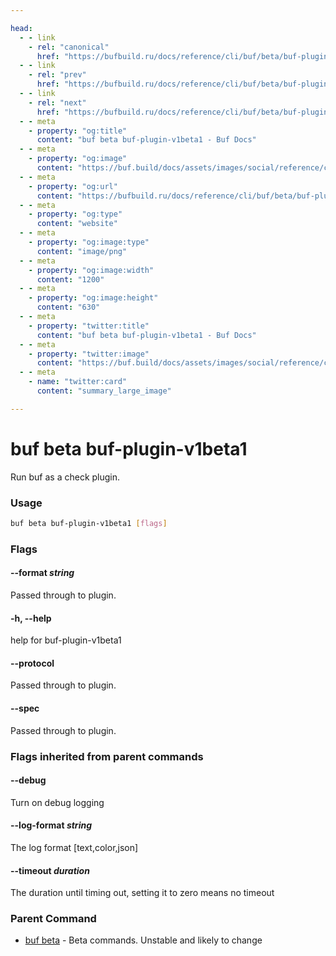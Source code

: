 ```yaml
---

head:
  - - link
    - rel: "canonical"
      href: "https://bufbuild.ru/docs/reference/cli/buf/beta/buf-plugin-v1beta1/"
  - - link
    - rel: "prev"
      href: "https://bufbuild.ru/docs/reference/cli/buf/beta/buf-plugin-v1/"
  - - link
    - rel: "next"
      href: "https://bufbuild.ru/docs/reference/cli/buf/beta/buf-plugin-v2/"
  - - meta
    - property: "og:title"
      content: "buf beta buf-plugin-v1beta1 - Buf Docs"
  - - meta
    - property: "og:image"
      content: "https://buf.build/docs/assets/images/social/reference/cli/buf/beta/buf-plugin-v1beta1.png"
  - - meta
    - property: "og:url"
      content: "https://bufbuild.ru/docs/reference/cli/buf/beta/buf-plugin-v1beta1/"
  - - meta
    - property: "og:type"
      content: "website"
  - - meta
    - property: "og:image:type"
      content: "image/png"
  - - meta
    - property: "og:image:width"
      content: "1200"
  - - meta
    - property: "og:image:height"
      content: "630"
  - - meta
    - property: "twitter:title"
      content: "buf beta buf-plugin-v1beta1 - Buf Docs"
  - - meta
    - property: "twitter:image"
      content: "https://buf.build/docs/assets/images/social/reference/cli/buf/beta/buf-plugin-v1beta1.png"
  - - meta
    - name: "twitter:card"
      content: "summary_large_image"

---
```


# buf beta buf-plugin-v1beta1

Run buf as a check plugin.

### Usage

```sh
buf beta buf-plugin-v1beta1 [flags]
```

### Flags

#### \--format _string_

Passed through to plugin.

#### \-h, --help

help for buf-plugin-v1beta1

#### \--protocol

Passed through to plugin.

#### \--spec

Passed through to plugin.

### Flags inherited from parent commands

#### \--debug

Turn on debug logging

#### \--log-format _string_

The log format \[text,color,json\]

#### \--timeout _duration_

The duration until timing out, setting it to zero means no timeout

### Parent Command

- [buf beta](../) - Beta commands. Unstable and likely to change
